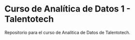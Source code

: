 # Curso de Analítica de Datos 1 - Talentotech

Repositorio para el curso de Analítica de Datos de Talentotech.
